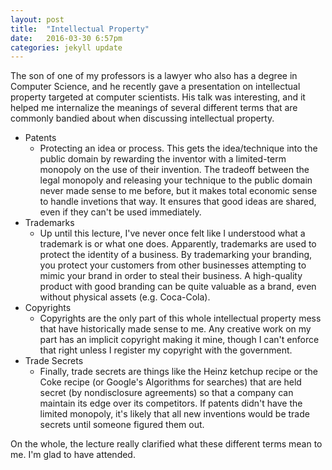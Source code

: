 ```yaml
---
layout: post
title:  "Intellectual Property"
date:   2016-03-30 6:57pm
categories: jekyll update
---
```


The son of one of my professors is a lawyer who also has a degree in
Computer Science, and he recently gave a presentation on intellectual
property targeted at computer scientists. His talk was interesting,
and it helped me internalize the meanings of several different terms
that are commonly bandied about when discussing intellectual property.

- Patents
  - Protecting an idea or process. This gets the idea/technique into
  the public domain by rewarding the inventor with a limited-term
  monopoly on the use of their invention. The tradeoff between
  the legal monopoly and releasing your technique to the public domain
  never made sense to me before, but it makes total economic sense to
  handle invetions that way. It ensures that good ideas are shared,
  even if they can't be used immediately.
- Trademarks
  - Up until this lecture, I've never once felt like I understood what
  a trademark is or what one does. Apparently, trademarks are used to
  protect the identity of a business. By trademarking your branding,
  you protect your customers from other businesses attempting to
  mimic your brand in order to steal their business. A high-quality
  product with good branding can be quite valuable as a brand, even
  without physical assets (e.g. Coca-Cola).
- Copyrights
  - Copyrights are the only part of this whole intellectual
  property mess that have historically made sense to me. Any creative
  work on my part has an implicit copyright making it mine, though
  I can't enforce that right unless I register my copyright with the
  government.
- Trade Secrets
  - Finally, trade secrets are things like the Heinz ketchup recipe
  or the Coke recipe (or Google's Algorithms for searches) that
  are held secret (by nondisclosure agreements) so that a company can
  maintain its edge over its competitors. If patents didn't have
  the limited monopoly, it's likely that all new inventions would
  be trade secrets until someone figured them out.
  
On the whole, the lecture really clarified what these different terms
mean to me. I'm glad to have attended.
  
